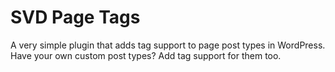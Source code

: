 # SVD Page Tags
A very simple plugin that adds tag support to page post types in WordPress.
Have your own custom post types? Add tag support for them too.
